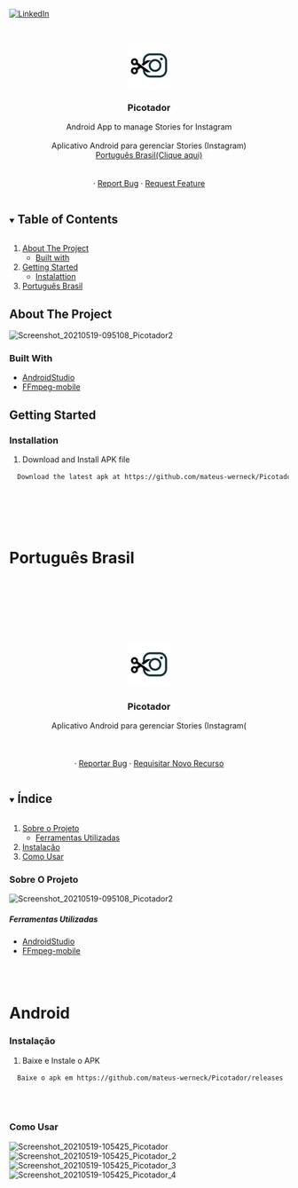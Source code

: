 
[![LinkedIn][linkedin-shield]][linkedin-url]


<!-- PROJECT LOGO -->
<br />
<p align="center">
  <a href="https://github.com/mateus-werneck/Picotador">
    <img src="image/logo.png" alt="Logo" width="80" height="80">
  </a>

  <h3 align="center">Picotador</h3>

  <p align="center">
    Android App to manage Stories for Instagram
    <br />
    <br />
    Aplicativo Android para gerenciar Stories (Instagram)
    <br /> 
    <a href="#português-brasil">Português Brasil(Clique aqui)</a>
    <br />
    <br />
    <br />
    ·
    <a href="https://github.com/mateus-werneck/Picotador/issues">Report Bug</a>
    ·
    <a href="https://github.com/mateus-werneck/Picotador/issues">Request Feature</a>
  </p>
</p>


<!-- TABLE OF CONTENTS -->
<details open="open">
  <summary><h2 style="display: inline-block">Table of Contents</h2></summary>
  <ol>
    <li>
      <a href="#about-the-project">About The Project</a>
      <ul>
        <li><a href="#Built-with">Built with</a></li>
      </ul>
    </li>
    <li>
      <a href="#getting-started">Getting Started</a>
      <ul>
        <li><a href="#instalattion">Instalattion</a></li>
      </ul>
    </li>
    <li><a href="#português-brasil">Português Brasil</a></li>
  </ol>
</details>



<!-- ABOUT THE PROJECT -->
## About The Project

![Screenshot_20210519-095108_Picotador2](https://user-images.githubusercontent.com/25112157/118816603-b9f77f00-b888-11eb-9eba-58924c4dd34d.png)





### Built With
* [AndroidStudio](https://developer.android.com/studio)
* [FFmpeg-mobile](https://github.com/tanersener/mobile-ffmpeg)



<!-- GETTING STARTED -->
## Getting Started

### Installation

1. Download and Install APK file

 ```sh
   Download the latest apk at https://github.com/mateus-werneck/Picotador/releases
   ```


<!-- MARKDOWN LINKS & IMAGES -->
<!-- https://www.markdownguide.org/basic-syntax/#reference-style-links -->
[contributors-shield]: https://img.shields.io/github/contributors/github_username/repo.svg?style=for-the-badge
[contributors-url]: https://github.com/github_username/repo/graphs/contributors
[forks-shield]: https://img.shields.io/github/forks/github_username/repo.svg?style=for-the-badge
[forks-url]: https://github.com/mateus-werneck/MediaSavBr/network/members
[stars-shield]: https://img.shields.io/github/stars/github_username/repo.svg?style=for-the-badge
[stars-url]: https://github.com/github_username/repo/stargazers
[issues-shield]: https://img.shields.io/github/issues/github_username/repo.svg?style=for-the-badge
[issues-url]: https://github.com/mateus-werneck/MediaSavBr/issues
[license-shield]: https://img.shields.io/github/license/github_username/repo.svg?style=for-the-badge
[license-url]: https://github.com/github_username/repo/blob/master/LICENSE.txt
[linkedin-shield]: https://img.shields.io/badge/-LinkedIn-black.svg?style=for-the-badge&logo=linkedin&colorB=555
[linkedin-url]: https://www.linkedin.com/in/mateus-werneck/

<br />
<br />
<br />
<br />

# Português Brasil

<!-- MARKDOWN LINKS & IMAGES -->
<!-- https://www.markdownguide.org/basic-syntax/#reference-style-links -->
[contributors-shield]: https://img.shields.io/github/contributors/github_username/repo.svg?style=for-the-badge
[contributors-url]: https://github.com/github_username/repo/graphs/contributors
[forks-shield]: https://img.shields.io/github/forks/github_username/repo.svg?style=for-the-badge
[forks-url]: https://github.com/mateus-werneck/MidiaSave/network/members
[stars-shield]: https://img.shields.io/github/stars/github_username/repo.svg?style=for-the-badge
[stars-url]: https://github.com/github_username/repo/stargazers
[issues-shield]: https://img.shields.io/github/issues/github_username/repo.svg?style=for-the-badge
[issues-url]: https://github.com/mateus-werneck/MidiaSaver/issues
[license-shield]: https://img.shields.io/github/license/github_username/repo.svg?style=for-the-badge
[license-url]: https://github.com/github_username/repo/blob/master/LICENSE.txt
[linkedin-shield]: https://img.shields.io/badge/-LinkedIn-black.svg?style=for-the-badge&logo=linkedin&colorB=555
[linkedin-url]: https://www.linkedin.com/in/mateus-werneck/



<!-- PROJECT LOGO -->
<br />
<br />
<br />
<br />
<br />
<br />
<p align="center">
  <a href="https://github.com/mateus-werneck/Picotador">
    <img src="image/logo.png" alt="Logo" width="80" height="80">
  </a>

  <h3 align="center">Picotador</h3>

  <p align="center">
    Aplicativo Android para gerenciar Stories (Instagram(
    <br />
    <br />
    <br />
    <br />
    ·
    <a href="https://github.com/mateus-werneck/Picotador/issues">Reportar Bug</a>
    ·
    <a href="https://github.com/mateus-werneck/Picotador/issues">Requisitar Novo Recurso</a>
  </p>
</p>



<!-- TABLE OF CONTENTS -->
<details open="open">
  <summary><h2 style="display: inline-block">Índice</h2></summary>
  <ol>
    <li>
     <a href="#sobre-o-projeto">Sobre o Projeto</a>
     <ul>
        <li><a href="#ferramentas-utilizadas">Ferramentas Utilizadas</a></li>
      </ul>
    </li>
        <li><a href="#instalação">Instalação</a></li>
    <li><a href="Como-usar">Como Usar</a></li>
      </ul>
    </li>   
  </ol>
</details>


### Sobre O Projeto

![Screenshot_20210519-095108_Picotador2](https://user-images.githubusercontent.com/25112157/118816658-c8459b00-b888-11eb-8891-e761cbaf3b96.png)





##### Ferramentas Utilizadas
* [AndroidStudio](https://developer.android.com/studio)
* [FFmpeg-mobile](https://github.com/tanersener/mobile-ffmpeg)

<br />
<br />

# Android

### Instalação

1. Baixe e Instale o APK

 ```sh
   Baixe o apk em https://github.com/mateus-werneck/Picotador/releases
   ```
<br />
<br />

### Como Usar

![Screenshot_20210519-105425_Picotador](https://user-images.githubusercontent.com/25112157/119064833-9fb9c000-b9b2-11eb-9478-9c591b332f34.png)
![Screenshot_20210519-105425_Picotador_2](https://user-images.githubusercontent.com/25112157/119064836-a0525680-b9b2-11eb-8ea8-3c0e655d0402.png)
![Screenshot_20210519-105425_Picotador_3](https://user-images.githubusercontent.com/25112157/119064838-a0525680-b9b2-11eb-8805-9cf8e1a69213.png)
![Screenshot_20210519-105425_Picotador_4](https://user-images.githubusercontent.com/25112157/119064839-a0eaed00-b9b2-11eb-9468-5529e9f91398.png)






<!-- MARKDOWN LINKS & IMAGES -->
<!-- https://www.markdownguide.org/basic-syntax/#reference-style-links -->
[contributors-shield]: https://img.shields.io/github/contributors/github_username/repo.svg?style=for-the-badge
[contributors-url]: https://github.com/github_username/repo/graphs/contributors
[forks-shield]: https://img.shields.io/github/forks/github_username/repo.svg?style=for-the-badge
[forks-url]: https://github.com/mateus-werneck/MediaSavBr/network/members
[stars-shield]: https://img.shields.io/github/stars/github_username/repo.svg?style=for-the-badge
[stars-url]: https://github.com/github_username/repo/stargazers
[issues-shield]: https://img.shields.io/github/issues/github_username/repo.svg?style=for-the-badge
[issues-url]: https://github.com/mateus-werneck/MediaSavBr/issues
[license-shield]: https://img.shields.io/github/license/github_username/repo.svg?style=for-the-badge
[license-url]: https://github.com/github_username/repo/blob/master/LICENSE.txt
[linkedin-shield]: https://img.shields.io/badge/-LinkedIn-black.svg?style=for-the-badge&logo=linkedin&colorB=555
[linkedin-url]: https://www.linkedin.com/in/mateus-werneck/


